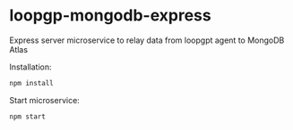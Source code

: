 # loopgp-mongodb-express
 Express server microservice to relay data from loopgpt agent to MongoDB Atlas

 Installation:
 ```bash
 npm install
 ```

 Start microservice:
 ```bash
 npm start
 ```